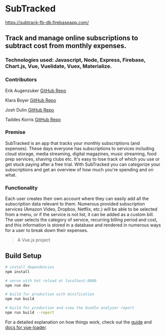 # SubTracked
https://subtrack-fb-db.firebaseapp.com/

## Track and manage online subscriptions to subtract cost from monthly expenses.
### Technologies used: Javascript, Node, Express, Firebase, Chart.js, Vue, Vuelidate, Vuex, Materialize. 


### Contributors
Erik Augenzuker [GitHub Repo](https://github.com/Eaug2)

Klara Boyer [GitHub Repo](https://github.com/kawboyer)

Josh Dulin [GitHub Repo](https://github.com/jzdulin)

Taddes Korris [GitHub Repo](https://github.com/taddes)


### Premise
SubTracked is an app that tracks your monthly subscriptions (and expenses). These days everyone has subscriptions to services including cloud storage, media streaming, digital magazines, music streaming, food prep services, shaving clubs etc. It's easy to lose track of which you use or get stuck paying after a free trial. With SubTracked you can categorize your subscriptions and get an overview of how much you're spending and on what.

### Functionality
Each user creates their own account where they can easily add all the subscription data relevant to them. Numerous provided subscription services (Amazon Video, Dropbox, Netflix, etc.) will be able to be selected from a menu, or if the service is not list, it can be added as a custom bill. The user selects the category of service, recurring billing period and cost, and this information is stored in a database and rendered in numerous ways for a user to break down their expenses.

> A Vue.js project

## Build Setup

``` bash
# install dependencies
npm install

# serve with hot reload at localhost:8080
npm run dev

# build for production with minification
npm run build

# build for production and view the bundle analyzer report
npm run build --report
```

For a detailed explanation on how things work, check out the [guide](http://vuejs-templates.github.io/webpack/) and [docs for vue-loader](http://vuejs.github.io/vue-loader).

